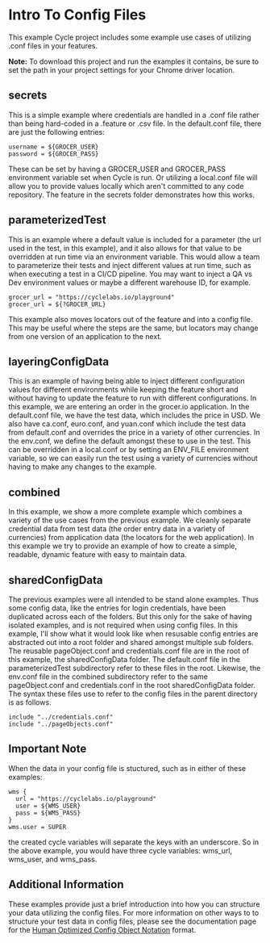 # Intro To Config Files

This example Cycle project includes some example use cases of utilizing .conf files in your features.

**Note:** To download this project and run the examples it contains, be sure to set the path in your project settings for your Chrome driver location.

## secrets

This is a simple example where credentials are handled in a .conf file rather than being hard-coded in a .feature or .csv file.  In the default.conf file,
there are just the following entries:
```hocon
username = ${GROCER_USER}
password = ${GROCER_PASS}
```
These can be set by having a GROCER_USER and GROCER_PASS environment variable set when Cycle is run. Or utilizing a local.conf file will allow you to 
provide values locally which aren't committed to any code repository. The feature in the secrets folder demonstrates how this works.

## parameterizedTest

This is an example where a default value is included for a parameter (the url used in the test, in this example), and it also allows for that value to be
overridden at run time via an environment variable. This would allow a team to parameterize their tests and inject different values at run time, such as
when executing a test in a CI/CD pipeline. You may want to inject a QA vs Dev environment values or maybe a different warehouse ID, for example.
```hocon
grocer_url = "https://cyclelabs.io/playground"
grocer_url = ${?GROCER_URL}
```
This example also moves locators out of the feature and into a config file.  This may be useful where the steps are the same, but locators may change
from one version of an application to the next.

## layeringConfigData

This is an example of having being able to inject different configuration values for different environments while keeping the feature short and without
having to update the feature to run with different configurations. In this example, we are entering an order in the grocer.io application. In the
default.conf file, we have the test data, which includes the price in USD. We also have ca.conf, euro.conf, and yuan.conf which include the test data
from default.conf and overrides the price in a variety of other currencies. In the env.conf, we define the default amongst these to use in the test.
This can be overridden in a local.conf or by setting an ENV_FILE environment variable, so we can easily run the test using a variety of currencies without
having to make any changes to the example.

## combined

In this example, we show a more complete example which combines a variety of the use cases from the previous example. We cleanly separate credential data
from test data (the order entry data in a variety of currencies) from application data (the locators for the web application). In this example we try
to provide an example of how to create a simple, readable, dynamic feature with easy to maintain data.

## sharedConfigData

The previous examples were all intended to be stand alone examples. Thus some config data, like the entries for login credentials,
have been duplicated across each of the folders. But this only for the sake of having isolated examples, and is not required when
using config files.  In this example, I'll show what it would look like when resusable config entries are abstracted out into a
root folder and shared amongst multiple sub folders. The reusable pageObject.conf and credentials.conf file are in the root of this example,
the sharedConfigData folder. The default.conf file in the parameterizedTest subdirectory refer to these files in the root.  Likewise, the env.conf
file in the combined subdirectory refer to the same pageObject.conf and credentials.conf in the root sharedConfigData folder.
The syntax these files use to refer to the config files in the parent directory is as follows.
```hocon
include "../credentials.conf"
include "../pageObjects.conf"
```

## Important Note
When the data in your config file is stuctured, such as in either of these examples:
```hocon
wms {
  url = "https://cyclelabs.io/playground"
  user = ${WMS_USER}
  pass = ${WMS_PASS}
}
wms.user = SUPER
```
the created cycle variables will separate the keys with an underscore. So in the above example, you would have three cycle variables:
wms_url, wms_user, and wms_pass.

## Additional Information
These examples provide just a brief introduction into how you can structure your data utilizing the config files.
For more information on other ways to to structure your test data in config files, please see the documentation
page for the [Human Optimized Config Object Notation](https://github.com/lightbend/config/blob/main/HOCON.md) format.
